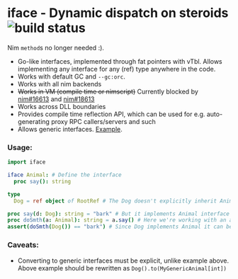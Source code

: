 # iface - Dynamic dispatch on steroids ![build status](https://github.com/yglukhov/iface/workflows/CI/badge.svg)

Nim `method`s no longer needed :).

- Go-like interfaces, implemented through fat pointers with vTbl. Allows implementing any interface for any (ref) type anywhere in the code.
- Works with default GC and `--gc:orc`.
- Works with all nim backends
- ~~Works in VM (compile time or nimscript)~~ Currently blocked by [nim#16613](https://github.com/nim-lang/Nim/issues/16613) and [nim#18613](https://github.com/nim-lang/Nim/pull/18613)
- Works across DLL boundaries
- Provides compile time reflection API, which can be used for e.g. auto-generating proxy RPC callers/servers and such
- Allows generic interfaces. [Example](tests/test2_generics.nim).

### Usage:
```nim
import iface

iface Animal: # Define the interface
  proc say(): string

type
  Dog = ref object of RootRef # The Dog doesn't explicitly inherit Animal

proc say(d: Dog): string = "bark" # But it implements Animal interface by defining its procs
proc doSmth(a: Animal): string = a.say() # Here we're working with an animal
assert(doSmth(Dog()) == "bark") # Since Dog implements Animal it can be converted implcitly
```

### Caveats:
- Converting to generic interfaces must be explicit, unlike example above. Above example should be rewritten as `Dog().to(MyGenericAnimal[int])`
